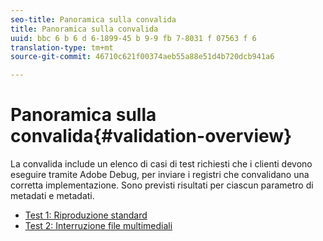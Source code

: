 ```yaml
---
seo-title: Panoramica sulla convalida
title: Panoramica sulla convalida
uuid: bbc 6 b 6 d 6-1899-45 b 9-9 fb 7-8031 f 07563 f 6
translation-type: tm+mt
source-git-commit: 46710c621f00374aeb55a88e51d4b720dcb941a6

---
```



# Panoramica sulla convalida{#validation-overview}

La convalida include un elenco di casi di test richiesti che i clienti devono eseguire tramite Adobe Debug, per inviare i registri che convalidano una corretta implementazione.
Sono previsti risultati per ciascun parametro di metadati e metadati.

* [Test 1: Riproduzione standard](test1-standard-playback.md)
* [Test 2: Interruzione file multimediali](test2-media-interrupt.md)
